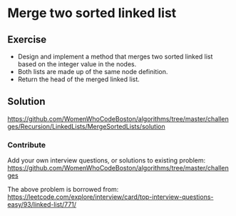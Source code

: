 # Merge two sorted linked list

## Exercise
* Design and implement a method that merges two sorted linked list based on the integer value in the nodes.
* Both lists are made up of the same node definition.
* Return the head of the merged linked list.

## Solution
https://github.com/WomenWhoCodeBoston/algorithms/tree/master/challenges/Recursion/LinkedLists/MergeSortedLists/solution

### Contribute
Add your own interview questions, or solutions to existing problem: https://github.com/WomenWhoCodeBoston/algorithms/tree/master/challenges

The above problem is borrowed from: https://leetcode.com/explore/interview/card/top-interview-questions-easy/93/linked-list/771/
